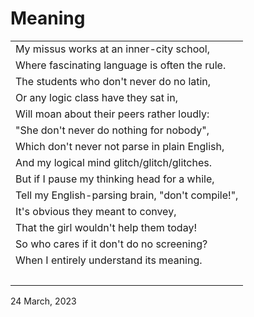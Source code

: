 # Meaning

|             |
| :-----------|
| My missus works at an inner-city school, |
| Where fascinating language is often the rule. |
| The students who don't never do no latin, |
| Or any logic class have they sat in, |
| Will moan about their peers rather loudly: |
| "She don't never do nothing for nobody", |
| Which don't never not parse in plain English, |
| And my logical mind glitch/glitch/glitches. |
| But if I pause my thinking head for a while, |
| Tell my English-parsing brain, "don't compile!", |
| It's obvious they meant to convey, |
| That the girl wouldn't help them today! |
| So who cares if it don't do no screening? |
| When I entirely understand its meaning. |
| &nbsp; |

24 March, 2023
